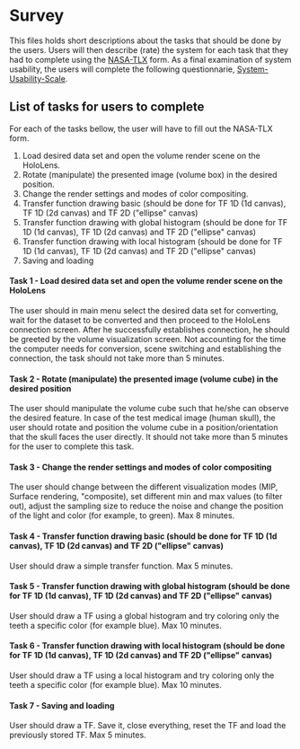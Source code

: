# Survey
This files holds short descriptions about the tasks that should be done by the users. Users will then describe (rate) the system
for each task that they had to complete using the [NASA-TLX](https://en.wikipedia.org/wiki/NASA-TLX) form.
As a final examination of system usability, the users will complete the 
following questionnarie, [System-Usability-Scale](https://en.wikipedia.org/wiki/System_usability_scale).

## List of tasks for users to complete
For each of the tasks bellow, the user will have to fill out the NASA-TLX form.

1. Load desired data set and open the volume render scene on the HoloLens.
2. Rotate (manipulate) the presented image (volume box) in the desired position.
3. Change the render settings and modes of color compositing.
4. Transfer function drawing basic (should be done for TF 1D (1d canvas), TF 1D (2d canvas) and TF 2D ("ellipse" canvas)
5. Transfer function drawing with global histogram (should be done for TF 1D (1d canvas), TF 1D (2d canvas) and TF 2D ("ellipse" canvas)
6. Transfer function drawing with local histogram (should be done for TF 1D (1d canvas), TF 1D (2d canvas) and TF 2D ("ellipse" canvas)
7. Saving and loading


#### Task 1 - Load desired data set and open the volume render scene on the HoloLens
The user should in main menu select the desired data set for converting, wait for the dataset to be converted and then proceed to the HoloLens connection screen.
After he successfully establishes connection, he should be greeted by the volume visualization screen. 
Not accounting for the time the computer needs for conversion, scene switching and establishing the connection, the task should not take more than 5 minutes.


#### Task 2 - Rotate (manipulate) the presented image (volume cube) in the desired position
The user should manipulate the volume cube such that he/she can observe the desired feature. In case of the test medical image (human skull), the user should
rotate and position the volume cube in a position/orientation that the skull faces the user directly. It should not take more than 5 minutes for the user
to complete this task.

#### Task 3 - Change the render settings and modes of color compositing
The user should change between the different visualization modes (MIP, Surface rendering, "composite), set different min and max values (to filter out), adjust
the sampling size to reduce the noise and change the position of the light and color (for example, to green). Max 8 minutes.

#### Task 4 - Transfer function drawing basic (should be done for TF 1D (1d canvas), TF 1D (2d canvas) and TF 2D ("ellipse" canvas)
User should draw a simple transfer function. Max 5 minutes.

#### Task 5 - Transfer function drawing with global histogram (should be done for TF 1D (1d canvas), TF 1D (2d canvas) and TF 2D ("ellipse" canvas)
User should draw a TF using a global histogram and try coloring only the teeth a specific color (for example blue). Max 10 minutes.

#### Task 6 - Transfer function drawing with local histogram (should be done for TF 1D (1d canvas), TF 1D (2d canvas) and TF 2D ("ellipse" canvas)
User should draw a TF using a local histogram and try coloring only the teeth a specific color (for example blue). Max 10 minutes.

#### Task 7 - Saving and loading
User should draw a TF. Save it, close everything, reset the TF and load the previously stored TF. Max 5 minutes.
